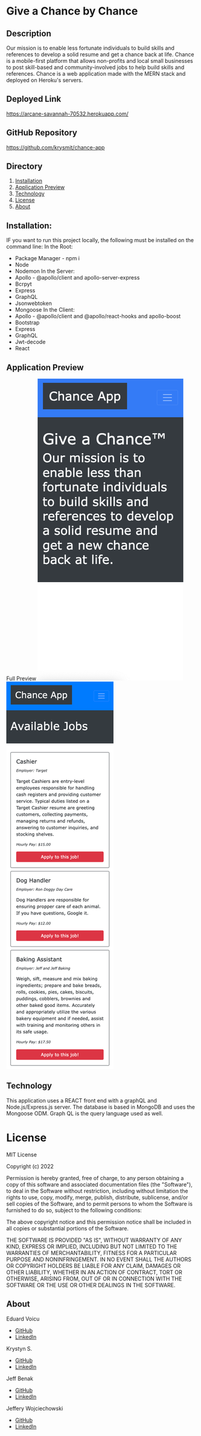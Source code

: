 # Give a Chance by Chance 

## Description 
Our mission is to enable less fortunate individuals to build skills and references to develop a solid resume and get a chance back at life. 
Chance is a mobile-first platform that allows non-profits and local small businesses to post skill-based and community-involved jobs to help build skills and references. Chance is a web application made with the MERN stack and deployed on Heroku's servers.

## Deployed Link
https://arcane-savannah-70532.herokuapp.com/

## GitHub Repository
https://github.com/krysmit/chance-app

## Directory
1. [Installation](#installation)
2. [Application Preview](#application_preview)
3. [Technology](#technology)
4. [License](#license)
5. [About](#about)



## Installation:
IF you want to run this project locally, the following must be installed on the command line:
In the Root:
* Package Manager - npm i
* Node
* Nodemon
In the Server:
* Apollo - @apollo/client and apollo-server-express
* Bcrpyt
* Express
* GraphQL
* Jsonwebtoken
* Mongoose
In the Client:
* Apollo - @apollo/client and @apollo/react-hooks and apollo-boost
* Bootstrap
* Express
* GraphQL
* Jwt-decode
* React

## Application Preview
Full Preview
![Preview GIF](client/src/images/home_chance.png)
![Preview GIF](client/src/images/chance_jobs.png)

## Technology
This application uses a REACT front end with a graphQL and Node.js/Express.js server.
The database is based in MongoDB and uses the Mongoose ODM. Graph QL is the query language used as well.

# License

MIT License

Copyright (c) 2022

Permission is hereby granted, free of charge, to any person obtaining a copy
of this software and associated documentation files (the "Software"), to deal
in the Software without restriction, including without limitation the rights
to use, copy, modify, merge, publish, distribute, sublicense, and/or sell
copies of the Software, and to permit persons to whom the Software is
furnished to do so, subject to the following conditions:

The above copyright notice and this permission notice shall be included in all
copies or substantial portions of the Software.

THE SOFTWARE IS PROVIDED "AS IS", WITHOUT WARRANTY OF ANY KIND, EXPRESS OR
IMPLIED, INCLUDING BUT NOT LIMITED TO THE WARRANTIES OF MERCHANTABILITY,
FITNESS FOR A PARTICULAR PURPOSE AND NONINFRINGEMENT. IN NO EVENT SHALL THE
AUTHORS OR COPYRIGHT HOLDERS BE LIABLE FOR ANY CLAIM, DAMAGES OR OTHER
LIABILITY, WHETHER IN AN ACTION OF CONTRACT, TORT OR OTHERWISE, ARISING FROM,
OUT OF OR IN CONNECTION WITH THE SOFTWARE OR THE USE OR OTHER DEALINGS IN THE
SOFTWARE.

## About
Eduard Voicu
- [GitHub](https://github.com/eduardvoicu)
- [LinkedIn](https://www.linkedin.com/in/eduardvoicu/)

Krystyn S.
- [GitHub](https://github.com/krysmit)
- [LinkedIn](https://www.linkedin.com/in/krystyn-smith-37477694/)

Jeff Benak
- [GitHub](https://github.com/jeffbenak)
- [LinkedIn](https://www.linkedin.com/in/krystyn-smith-37477694/)

Jeffery Wojciechowski
- [GitHub](https://github.com/Jefferywojo98)
- [LinkedIn](https://www.linkedin.com/in/jeffery-wojciechowski-b22130212/)